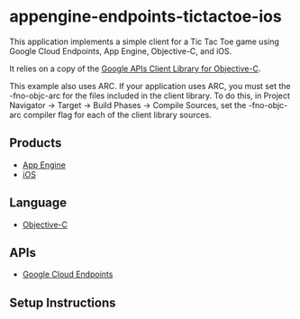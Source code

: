 appengine-endpoints-tictactoe-ios
================================

This application implements a simple client for a Tic Tac Toe game using
Google Cloud Endpoints, App Engine, Objective-C, and iOS.

It relies on a copy of the [Google APIs Client Library for Objective-C][1].

This example also uses ARC. If your application uses ARC, you must set the
-fno-objc-arc for the files included in the client library. To do this, in
Project Navigator -> Target -> Build Phases -> Compile Sources, set the
-fno-objc-arc compiler flag for each of the client library sources.

## Products
- [App Engine][2]
- [iOS][3]

## Language
- [Objective-C][4]

## APIs
- [Google Cloud Endpoints][5]

## Setup Instructions



[1]: http://code.google.com/p/google-api-objectivec-client/
[2]: https://developers.google.com/appengine
[3]: https://developer.apple.com/technologies/ios/
[4]: http://en.wikipedia.org/wiki/Objective-C
[5]: https://developers.google.com/appengine/docs/java/endpoints/
